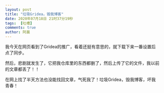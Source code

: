 ```yaml
---
layout: post
title: "垃圾Gridea，毁我博客"
date: 2020年07月18日 21时37分19秒
tags:  [吐槽]
comments: true
author: 阿晨
---
```

我今天在网页看到了Gridea的推广，看着还挺有意思的，就下载下来一番设置后点了同步。

然后，悲剧就发生了，它把我仓库里的东西都删了，然后上传了它的文件，我以前的文章都丢了！！

在网上找了半天方法也没能找回文章，气死我了！垃圾Gridea，毁我博客，坏我青春！